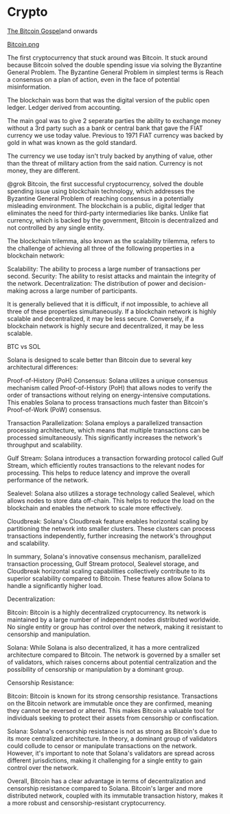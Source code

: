 # Crypto
[The Bitcoin Gospel](https://github.com/xicilion/BitcoinWhitePaper/blob/main/Bitcoin.pdf)and onwards

[Bitcoin.png](https://github.com/xicilion/BitcoinWhitePaper/blob/main/Bitcoin.pdf)

The first cryptocurrency that stuck around was Bitcoin. It stuck around because Bitcoin solved the double spending issue via solving the Byzantine General Problem.
The Byzantine General Problem in simplest terms is
Reach a consensus on a plan of action, even in the face of potential misinformation.

The blockchain was born that was the digital version of the public open ledger. Ledger derived from accounting.

The main goal was to give 2 seperate parties the ability to exchange money without a 3rd party such as a bank or central bank that gave the FIAT currency we use today value. Previous to 1971 FIAT currency was backed by gold in what was known as the gold standard.

The currency we use today isn't truly backed by anything of value, other than the threat of military action from the said nation.
Currency is not money, they are different.

@grok
Bitcoin, the first successful cryptocurrency, solved the double spending issue using blockchain technology, which addresses the Byzantine General Problem of reaching consensus in a potentially misleading environment. The blockchain is a public, digital ledger that eliminates the need for third-party intermediaries like banks. Unlike fiat currency, which is backed by the government, Bitcoin is decentralized and not controlled by any single entity.

The blockchain trilemma, also known as the scalability trilemma, refers to the challenge of achieving all three of the following properties in a blockchain network:

Scalability: The ability to process a large number of transactions per second.
Security: The ability to resist attacks and maintain the integrity of the network.
Decentralization: The distribution of power and decision-making across a large number of participants.

It is generally believed that it is difficult, if not impossible, to achieve all three of these properties simultaneously. If a blockchain network is highly scalable and decentralized, it may be less secure. Conversely, if a blockchain network is highly secure and decentralized, it may be less scalable.


BTC vs SOL

Solana is designed to scale better than Bitcoin due to several key architectural differences:

Proof-of-History (PoH) Consensus: Solana utilizes a unique consensus mechanism called Proof-of-History (PoH) that allows nodes to verify the order of transactions without relying on energy-intensive computations. This enables Solana to process transactions much faster than Bitcoin's Proof-of-Work (PoW) consensus.

Transaction Parallelization: Solana employs a parallelized transaction processing architecture, which means that multiple transactions can be processed simultaneously. This significantly increases the network's throughput and scalability.

Gulf Stream: Solana introduces a transaction forwarding protocol called Gulf Stream, which efficiently routes transactions to the relevant nodes for processing. This helps to reduce latency and improve the overall performance of the network.

Sealevel: Solana also utilizes a storage technology called Sealevel, which allows nodes to store data off-chain. This helps to reduce the load on the blockchain and enables the network to scale more effectively.

Cloudbreak: Solana's Cloudbreak feature enables horizontal scaling by partitioning the network into smaller clusters. These clusters can process transactions independently, further increasing the network's throughput and scalability.

In summary, Solana's innovative consensus mechanism, parallelized transaction processing, Gulf Stream protocol, Sealevel storage, and Cloudbreak horizontal scaling capabilities collectively contribute to its superior scalability compared to Bitcoin. These features allow Solana to handle a significantly higher load.

Decentralization:

Bitcoin: Bitcoin is a highly decentralized cryptocurrency. Its network is maintained by a large number of independent nodes distributed worldwide. No single entity or group has control over the network, making it resistant to censorship and manipulation.

Solana: While Solana is also decentralized, it has a more centralized architecture compared to Bitcoin. The network is governed by a smaller set of validators, which raises concerns about potential centralization and the possibility of censorship or manipulation by a dominant group.

Censorship Resistance:

Bitcoin: Bitcoin is known for its strong censorship resistance. Transactions on the Bitcoin network are immutable once they are confirmed, meaning they cannot be reversed or altered. This makes Bitcoin a valuable tool for individuals seeking to protect their assets from censorship or confiscation.

Solana: Solana's censorship resistance is not as strong as Bitcoin's due to its more centralized architecture. In theory, a dominant group of validators could collude to censor or manipulate transactions on the network. However, it's important to note that Solana's validators are spread across different jurisdictions, making it challenging for a single entity to gain control over the network.

Overall, Bitcoin has a clear advantage in terms of decentralization and censorship resistance compared to Solana. Bitcoin's larger and more distributed network, coupled with its immutable transaction history, makes it a more robust and censorship-resistant cryptocurrency.
